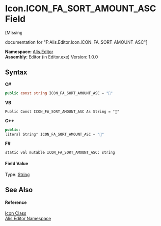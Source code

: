 # Icon.ICON_FA_SORT_AMOUNT_ASC Field
 

\[Missing <summary> documentation for "F:Alis.Editor.Icon.ICON_FA_SORT_AMOUNT_ASC"\]

**Namespace:**&nbsp;<a href="b150ade4-39de-a232-5f06-d3cdc1b2c538">Alis.Editor</a><br />**Assembly:**&nbsp;Editor (in Editor.exe) Version: 1.0.0

## Syntax

**C#**<br />
``` C#
public const string ICON_FA_SORT_AMOUNT_ASC = ""
```

**VB**<br />
``` VB
Public Const ICON_FA_SORT_AMOUNT_ASC As String = ""
```

**C++**<br />
``` C++
public:
literal String^ ICON_FA_SORT_AMOUNT_ASC = ""
```

**F#**<br />
``` F#
static val mutable ICON_FA_SORT_AMOUNT_ASC: string
```


#### Field Value
Type: <a href="https://docs.microsoft.com/dotnet/api/system.string" target="_blank">String</a>

## See Also


#### Reference
<a href="cc0f883c-67f8-f772-c6d7-a60b129f22a7">Icon Class</a><br /><a href="b150ade4-39de-a232-5f06-d3cdc1b2c538">Alis.Editor Namespace</a><br />